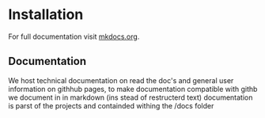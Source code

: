 # Installation

For full documentation visit [mkdocs.org](https://www.mkdocs.org).

## Documentation
We host technical documentation on read the doc's and general user information on githhub pages, to make documentation compatible with githb we document in in markdown (ins stead of restructerd text) documentation is parst of the projects and containded withing the /docs folder
